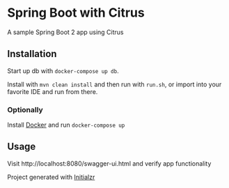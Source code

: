 # Spring Boot with Citrus
A sample Spring Boot 2 app using Citrus

## Installation
Start up db with `docker-compose up db`.

Install with `mvn clean install` and then run with `run.sh`, or import into your favorite IDE and run from there.

### Optionally
Install [Docker](https://www.docker.com/get-started) and run `docker-compose up`

## Usage
Visit http://localhost:8080/swagger-ui.html and verify app functionality

Project generated with [Initialzr](https://start.spring.io/)
